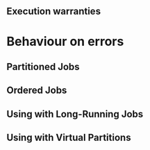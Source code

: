 ## Execution warranties

# Behaviour on errors

## Partitioned Jobs

## Ordered Jobs

## Using with Long-Running Jobs

## Using with Virtual Partitions
